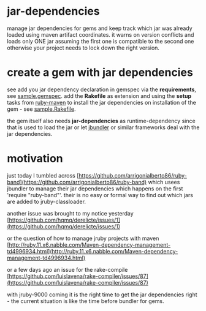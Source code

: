 # jar-dependencies #

manage jar dependencies for gems and keep track which jar was already loaded using maven artifact coordinates. it warns on version conflicts and loads only ONE jar assuming the first one is compatible to the second one otherwise your project needs to lock down the right version.

# create a gem with jar dependencies #

see add you jar dependency declaration in gemspec via the **requirements**, see [sample.gemspec](sample.gemspec). add the **Rakefile** as extension and using the **setup** tasks from [ruby-maven](http://rubygems.org/gem/ruby-maven) to install the jar dependencies on installation of the gem - see [sample.Rakefile](sample.Rakefile).

the gem itself also needs **jar-dependencies** as runtime-dependency since that is used to load the jar or let [jbundler](http://rubygems.org/gem/jbundler) or similar frameworks deal with the jar dependencies.

# motivation #

just today I tumbled across [https://github.com/arrigonialberto86/ruby-band](https://github.com/arrigonialberto86/ruby-band) which usees jbundler to manage their jar dependencies which happens on the first 'require "ruby-band"'. their is no easy or formal way to find out which jars are added to jruby-classloader.

another issue was brought to my notice yesterday [https://github.com/hqmq/derelicte/issues/1](https://github.com/hqmq/derelicte/issues/1)

or the question of how to manage jruby projects with maven [http://ruby.11.x6.nabble.com/Maven-dependency-management-td4996934.html](http://ruby.11.x6.nabble.com/Maven-dependency-management-td4996934.html)

or a few days ago an issue for the rake-compile [https://github.com/luislavena/rake-compiler/issues/87](https://github.com/luislavena/rake-compiler/issues/87)

with jruby-9000 coming it is the right time to get the jar dependencies right - the current situation is like the time before bundler for gems.

